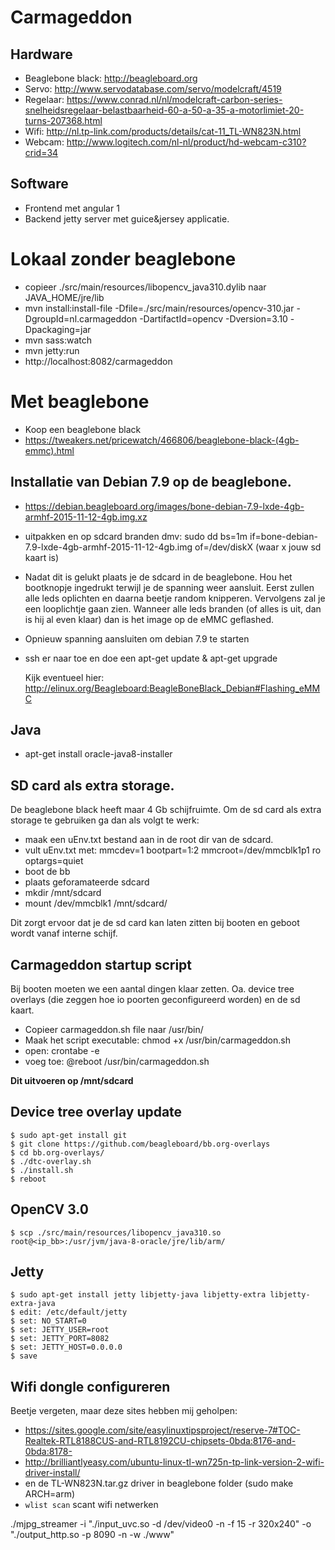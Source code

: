 # Carmageddon

## Hardware
- Beaglebone black: http://beagleboard.org
- Servo: http://www.servodatabase.com/servo/modelcraft/4519
- Regelaar: https://www.conrad.nl/nl/modelcraft-carbon-series-snelheidsregelaar-belastbaarheid-60-a-50-a-35-a-motorlimiet-20-turns-207368.html
- Wifi: http://nl.tp-link.com/products/details/cat-11_TL-WN823N.html
- Webcam: http://www.logitech.com/nl-nl/product/hd-webcam-c310?crid=34

## Software
- Frontend met angular 1
- Backend jetty server met guice&jersey applicatie.

# Lokaal zonder beaglebone
- copieer ./src/main/resources/libopencv_java310.dylib naar JAVA_HOME/jre/lib
- mvn install:install-file -Dfile=./src/main/resources/opencv-310.jar -DgroupId=nl.carmageddon -DartifactId=opencv -Dversion=3.10 -Dpackaging=jar
- mvn sass:watch 
- mvn jetty:run
- http://localhost:8082/carmageddon

# Met beaglebone
- Koop een beaglebone black
- https://tweakers.net/pricewatch/466806/beaglebone-black-(4gb-emmc).html


## Installatie van Debian 7.9 op de beaglebone.
- https://debian.beagleboard.org/images/bone-debian-7.9-lxde-4gb-armhf-2015-11-12-4gb.img.xz
- uitpakken en op sdcard branden dmv: sudo dd bs=1m if=bone-debian-7.9-lxde-4gb-armhf-2015-11-12-4gb.img of=/dev/diskX (waar x jouw sd kaart is)
- Nadat dit is gelukt plaats je de sdcard in de beaglebone. Hou het bootknopje ingedrukt terwijl je de spanning weer aansluit. Eerst zullen alle leds oplichten en daarna beetje random knipperen. Vervolgens zal je een looplichtje gaan zien. Wanneer alle leds branden (of alles is uit, dan is hij al even klaar) dan is het image op de eMMC geflashed.
- Opnieuw spanning aansluiten om debian 7.9 te starten
- ssh er naar toe en doe een apt-get update & apt-get upgrade

  Kijk eventueel hier: http://elinux.org/Beagleboard:BeagleBoneBlack_Debian#Flashing_eMMC

## Java
- apt-get install oracle-java8-installer

## SD card als extra storage.
De beaglebone black heeft maar 4 Gb schijfruimte. Om de sd card als extra storage te gebruiken ga dan als volgt te werk:

- maak een uEnv.txt bestand aan in de root dir van de sdcard.
- vult uEnv.txt met:
    mmcdev=1
    bootpart=1:2
    mmcroot=/dev/mmcblk1p1 ro
    optargs=quiet
- boot de bb
- plaats geforamateerde sdcard
- mkdir /mnt/sdcard
- mount /dev/mmcblk1 /mnt/sdcard/
    
Dit zorgt ervoor dat je de sd card kan laten zitten bij booten en geboot wordt vanaf interne schijf.

## Carmageddon startup script
Bij booten moeten we een aantal dingen klaar zetten. Oa. device tree overlays (die zeggen hoe io poorten geconfigureerd worden) en de sd kaart.

- Copieer carmageddon.sh file naar /usr/bin/
- Maak het script executable: chmod +x /usr/bin/carmageddon.sh
- open: crontabe -e
- voeg toe: @reboot /usr/bin/carmageddon.sh

**Dit uitvoeren op /mnt/sdcard**
## Device tree overlay update
    $ sudo apt-get install git
    $ git clone https://github.com/beagleboard/bb.org-overlays
    $ cd bb.org-overlays/
    $ ./dtc-overlay.sh
    $ ./install.sh
    $ reboot

## OpenCV 3.0
    $ scp ./src/main/resources/libopencv_java310.so root@<ip_bb>:/usr/jvm/java-8-oracle/jre/lib/arm/

## Jetty
    $ sudo apt-get install jetty libjetty-java libjetty-extra libjetty-extra-java
    $ edit: /etc/default/jetty
    $ set: NO_START=0
    $ set: JETTY_USER=root
    $ set: JETTY_PORT=8082
    $ set: JETTY_HOST=0.0.0.0
    $ save
    
   
## Wifi dongle configureren
Beetje vergeten, maar deze sites hebben mij geholpen:
- https://sites.google.com/site/easylinuxtipsproject/reserve-7#TOC-Realtek-RTL8188CUS-and-RTL8192CU-chipsets-0bda:8176-and-0bda:8178-
- http://brilliantlyeasy.com/ubuntu-linux-tl-wn725n-tp-link-version-2-wifi-driver-install/
- en de TL-WN823N.tar.gz driver in beaglebone folder (sudo make ARCH=arm)
- `wlist scan` scant wifi netwerken

./mjpg_streamer -i "./input_uvc.so -d /dev/video0 -n -f 15 -r 320x240" -o "./output_http.so -p 8090 -n -w ./www"